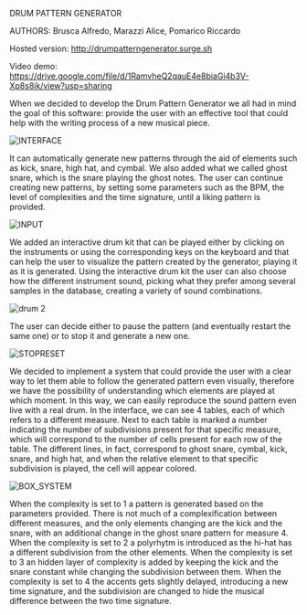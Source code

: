 DRUM PATTERN GENERATOR

AUTHORS: Brusca Alfredo, Marazzi Alice, Pomarico Riccardo

Hosted version: http://drumpatterngenerator.surge.sh

Video demo: https://drive.google.com/file/d/1RamvheQ2qauE4e8biaGi4b3V-Xp8s8ik/view?usp=sharing

When we decided to develop the Drum Pattern Generator we all had in mind the goal of this software: provide the user with an effective tool that could help with the writing process of a new musical piece. 

![INTERFACE](https://user-images.githubusercontent.com/79704727/223760063-e43629c4-6f72-49e5-a715-b66f2a167163.jpg)

It can automatically generate new patterns through the aid of elements such as kick, snare, high hat, and cymbal. We also added what we called ghost snare, which is the snare playing the ghost notes. The user can continue creating new patterns, by setting some parameters such as the BPM, the level of complexities and the time signature, until a liking pattern is provided.

![INPUT](https://user-images.githubusercontent.com/79704727/223820722-dcedafee-e454-4977-829a-f8e664df1987.jpg)

We added an interactive drum kit that can be played either by clicking on the instruments or using the corresponding keys on the keyboard and that can help the user to visualize the pattern created by the generator, playing it as it is generated. Using the interactive drum kit the user can also choose how the different instrument sound, picking what they prefer among several samples in the database, creating a variety of sound combinations.

![drum 2](https://user-images.githubusercontent.com/79704727/223996591-19db26ce-ae93-437f-8709-58e6176a1b22.jpg)

The user can decide either to pause the pattern (and eventually restart the same one) or to stop it and generate a new one.

![STOPRESET](https://user-images.githubusercontent.com/79704727/223760542-6407a6a5-a71d-4624-8cfc-fe4dff968d31.jpg)

We decided to implement a system that could provide the user with a clear way to let them able to follow the generated pattern even visually, therefore we have the possibility of understanding which elements are played at which moment. In this way, we can easily reproduce the sound pattern even live with a real drum.
In the interface, we can see 4 tables, each of which refers to a different measure. Next to each table is marked a number indicating the number of subdivisions present for that specific measure, which will correspond to the number of cells present for each row of the table. 
The different lines, in fact, correspond to ghost snare, cymbal, kick, snare, and high hat, and when the relative element to that specific subdivision is played, the cell will appear colored.

![BOX_SYSTEM](https://user-images.githubusercontent.com/79704727/223760391-94e919b7-a726-471d-8050-3f766a240fdf.jpg)

When the complexity is set to 1 a pattern is generated based on the parameters provided. There is not much of a complexification between different measures, and the only elements changing are the kick and the snare, with an additional change in the ghost snare pattern for measure 4.
When the complexity is set to 2 a polyrhytm is introduced as the hi-hat has a different subdivision from the other elements.
When the complexity is set to 3 an hidden layer of complexity is added by keeping the kick and the snare constant while changing the subdivision between them.
When the complexity is set to 4 the accents gets slightly delayed, introducing a new time signature, and the subdivision are changed to hide the musical difference between the two time signature.

